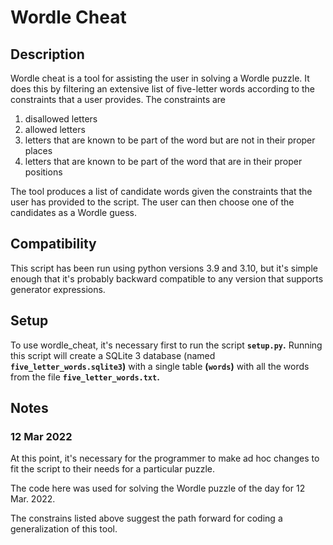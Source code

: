 # Wordle Cheat


## Description
Wordle cheat is a tool for assisting the user in solving a Wordle puzzle. It does this by filtering an extensive list of five-letter words according to the constraints that a user provides. The constraints are

1. disallowed letters
2. allowed letters
3. letters that are known to be part of the word but are not in their proper places
4. letters that are known to be part of the word that are in their proper positions

The tool produces a list of candidate words given the constraints that the user has provided to the script. The user can then choose one of the candidates as a Wordle guess.

## Compatibility
This script has been run using python versions 3.9 and 3.10, but it's simple enough that it's probably backward compatible to any version that supports generator expressions.

## Setup
To use wordle_cheat, it's necessary first to run the script **`setup.py`.** Running this script will create a SQLite 3 database (named **`five_letter_words.sqlite3`)** with a single table **(`words`)** with all the words from the file **`five_letter_words.txt`.** 

## Notes

### 12 Mar 2022
At this point, it's necessary for the programmer to make ad hoc changes to fit the script to their needs for a particular puzzle.

The code here was used for solving the Wordle puzzle of the day for 12 Mar. 2022.

The constrains listed above suggest the path forward for coding a generalization of this tool. 

 